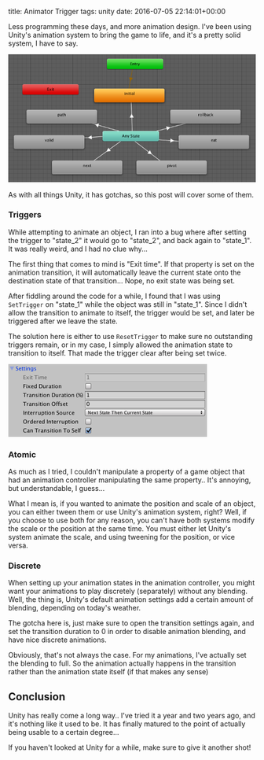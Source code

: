 title: Animator Trigger
tags: unity
date: 2016-07-05 22:14:01+00:00

Less programming these days, and more animation design. I've been using Unity's animation system to bring the game to life, and it's a pretty solid system, I have to say.

![states-image](/images/states.png)

As with all things Unity, it has gotchas, so this post will cover some of them.

### Triggers

While attempting to animate an object, I ran into a bug where after setting the trigger to "state_2" it would go to "state_2", and back again to "state_1". It was really weird, and I had no clue why...

The first thing that comes to mind is "Exit time". If that property is set on the animation transition, it will automatically leave the current state onto the destination state of that transition... Nope, no exit state was being set.

After fiddling around the code for a while, I found that I was using `SetTrigger` on "state_1" while the object was still in "state_1". Since I didn't allow the transition to animate to itself, the trigger would be set, and later be triggered after we leave the state.

The solution here is either to use `ResetTrigger` to make sure no outstanding triggers remain, or in my case, I simply allowed the animation state to transition to itself. That made the trigger clear after being set twice.

![transition-settings](/images/transition-settings.png)

### Atomic

As much as I tried, I couldn't manipulate a property of a game object that had an animation controller manipulating the same property.. It's annoying, but understandable, I guess...

What I mean is, if you wanted to animate the position and scale of an object, you can either tween them or use Unity's animation system, right? Well, if you choose to use both for any reason, you can't have both systems modify the scale or the position at the same time. You must either let Unity's system animate the scale, and using tweening for the position, or vice versa.

### Discrete

When setting up your animation states in the animation controller, you might want your animations to play discretely (separately) without any blending. Well, the thing is, Unity's default animation settings add a certain amount of blending, depending on today's weather.

The gotcha here is, just make sure to open the transition settings again, and set the transition duration to 0 in order to disable animation blending, and have nice discrete animations.

Obviously, that's not always the case. For my animations, I've actually set the blending to full. So the animation actually happens in the transition rather than the animation state itself (if that makes any sense)

## Conclusion

Unity has really come a long way.. I've tried it a year and two years ago, and it's nothing like it used to be. It has finally matured to the point of actually being usable to a certain degree...

If you haven't looked at Unity for a while, make sure to give it another shot!
